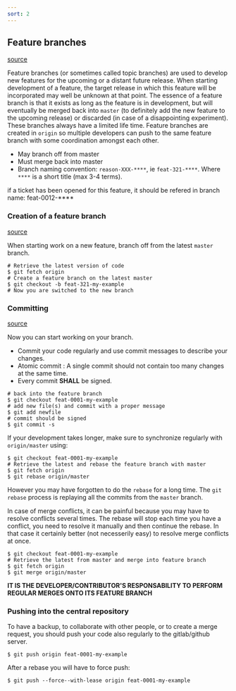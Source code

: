 ```yaml
---
sort: 2
---
```


## Feature branches

[source](https://gist.github.com/rowland007/c01e21f7a35c935110af5659fd8c7600)

Feature branches (or sometimes called topic branches) are used to develop new features for the upcoming or a distant future release.
When starting development of a feature, the target release in which this feature will be incorporated may well be unknown at that point.
The essence of a feature branch is that it exists as long as the feature is in development, but will eventually be merged back into `master` (to definitely add the new feature to the upcoming release) or discarded (in case of a disappointing experiment).
These branches always have a limited life time.
Feature branches are created in `origin` so multiple developers can push to the same feature branch with some coordination amongst each other.


- May branch off from master
- Must merge back into master
- Branch naming convention: `reason-XXX-****`, ie `feat-321-****`. Where `****` is a short title (max 3-4 terms).
    
if a ticket has been opened for this feature, it should be refered in branch name: feat-0012-****

### Creation of a feature branch

[source](https://gitlab.eurecom.fr/oai/openair-ci-sandbox/-/wikis/policy/branch-policy)

When starting work on a new feature, branch off from the latest `master` branch.
```
# Retrieve the latest version of code
$ git fetch origin
# Create a feature branch on the latest master
$ git checkout -b feat-321-my-example
# Now you are switched to the new branch
```

### Committing

[source](https://gitlab.eurecom.fr/oai/openair-ci-sandbox/-/wikis/policy/branch-policy)

Now you can start working on your branch.

- Commit your code regularly and use commit messages to describe your changes.
- Atomic commit : A single commit should not contain too many changes at the same time.
- Every commit **SHALL** be signed.

```
# back into the feature branch
$ git checkout feat-0001-my-example
# add new file(s) and commit with a proper message
$ git add newfile
# commit should be signed
$ git commit -s
```

If your development takes longer, make sure to synchronize regularly with `origin/master` using:
```
$ git checkout feat-0001-my-example
# Retrieve the latest and rebase the feature branch with master
$ git fetch origin
$ git rebase origin/master
```

However you may have forgotten to do the `rebase` for a long time. The `git rebase` process is replaying all the commits from the `master` branch.

In case of merge conflicts, it can be painful because you may have to resolve conflicts several times. The rebase will stop each time you have a conflict, you need to resolve it manually and then continue the rebase. In that case it certainly better (not necesserily easy) to resolve merge conflicts at once.

```
$ git checkout feat-0001-my-example
# Retrieve the latest from master and merge into feature branch
$ git fetch origin
$ git merge origin/master
```
**IT IS THE DEVELOPER/CONTRIBUTOR'S RESPONSABILITY TO PERFORM REGULAR MERGES ONTO ITS FEATURE BRANCH**

### Pushing into the central repository

To have a backup, to collaborate with other people, or to create a merge request, you should push your code also regularly to the gitlab/github server.
```
$ git push origin feat-0001-my-example
```

After a rebase you will have to force push:
```
$ git push --force--with-lease origin feat-0001-my-example
```
